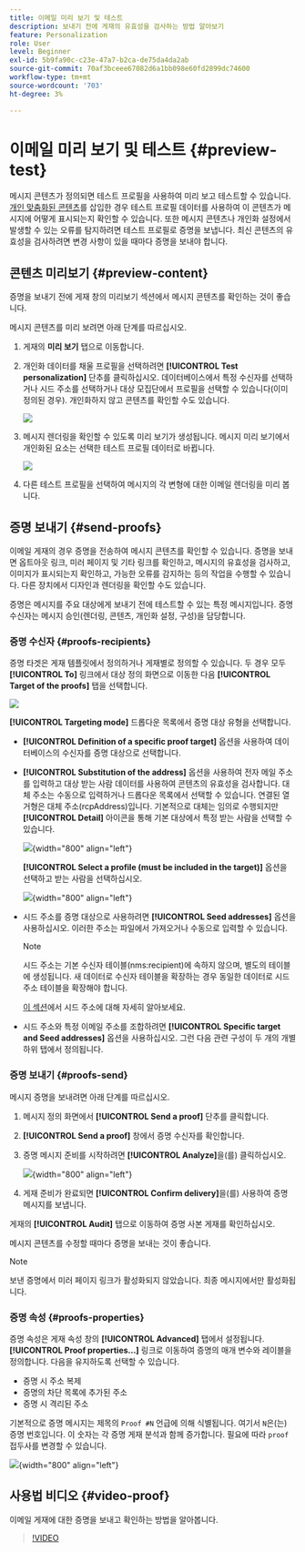```yaml
---
title: 이메일 미리 보기 및 테스트
description: 보내기 전에 게재의 유효성을 검사하는 방법 알아보기
feature: Personalization
role: User
level: Beginner
exl-id: 5b9fa90c-c23e-47a7-b2ca-de75da4da2ab
source-git-commit: 70af3bceee67082d6a1bb098e60fd2899dc74600
workflow-type: tm+mt
source-wordcount: '703'
ht-degree: 3%

---
```


# 이메일 미리 보기 및 테스트 {#preview-test}

메시지 콘텐츠가 정의되면 테스트 프로필을 사용하여 미리 보고 테스트할 수 있습니다. [개인 맞춤화된 콘텐츠](personalize.md)를 삽입한 경우 테스트 프로필 데이터를 사용하여 이 콘텐츠가 메시지에 어떻게 표시되는지 확인할 수 있습니다. 또한 메시지 콘텐츠나 개인화 설정에서 발생할 수 있는 오류를 탐지하려면 테스트 프로필로 증명을 보냅니다. 최신 콘텐츠의 유효성을 검사하려면 변경 사항이 있을 때마다 증명을 보내야 합니다.

## 콘텐츠 미리보기 {#preview-content}

증명을 보내기 전에 게재 창의 미리보기 섹션에서 메시지 콘텐츠를 확인하는 것이 좋습니다.

메시지 콘텐츠를 미리 보려면 아래 단계를 따르십시오.

1. 게재의 **미리 보기** 탭으로 이동합니다.
1. 개인화 데이터를 채울 프로필을 선택하려면 **[!UICONTROL Test personalization]** 단추를 클릭하십시오. 데이터베이스에서 특정 수신자를 선택하거나 시드 주소를 선택하거나 대상 모집단에서 프로필을 선택할 수 있습니다(이미 정의된 경우). 개인화하지 않고 콘텐츠를 확인할 수도 있습니다.

   ![](assets/test-personalization.png)

1. 메시지 렌더링을 확인할 수 있도록 미리 보기가 생성됩니다. 메시지 미리 보기에서 개인화된 요소는 선택한 테스트 프로필 데이터로 바뀝니다.

   ![](assets/test-personalization-with-a-recipient.png)

1. 다른 테스트 프로필을 선택하여 메시지의 각 변형에 대한 이메일 렌더링을 미리 봅니다.

## 증명 보내기 {#send-proofs}

이메일 게재의 경우 증명을 전송하여 메시지 콘텐츠를 확인할 수 있습니다. 증명을 보내면 옵트아웃 링크, 미러 페이지 및 기타 링크를 확인하고, 메시지의 유효성을 검사하고, 이미지가 표시되는지 확인하고, 가능한 오류를 감지하는 등의 작업을 수행할 수 있습니다. 다른 장치에서 디자인과 렌더링을 확인할 수도 있습니다.

증명은 메시지를 주요 대상에게 보내기 전에 테스트할 수 있는 특정 메시지입니다. 증명 수신자는 메시지 승인(렌더링, 콘텐츠, 개인화 설정, 구성)을 담당합니다.

### 증명 수신자 {#proofs-recipients}

증명 타겟은 게재 템플릿에서 정의하거나 게재별로 정의할 수 있습니다. 두 경우 모두 **[!UICONTROL To]** 링크에서 대상 정의 화면으로 이동한 다음 **[!UICONTROL Target of the proofs]** 탭을 선택합니다.

![](assets/target-of-proofs.png)

**[!UICONTROL Targeting mode]** 드롭다운 목록에서 증명 대상 유형을 선택합니다.

* **[!UICONTROL Definition of a specific proof target]** 옵션을 사용하여 데이터베이스의 수신자를 증명 대상으로 선택합니다.
* **[!UICONTROL Substitution of the address]** 옵션을 사용하여 전자 메일 주소를 입력하고 대상 받는 사람 데이터를 사용하여 콘텐츠의 유효성을 검사합니다. 대체 주소는 수동으로 입력하거나 드롭다운 목록에서 선택할 수 있습니다. 연결된 열거형은 대체 주소(rcpAddress)입니다.
기본적으로 대체는 임의로 수행되지만 **[!UICONTROL Detail]** 아이콘을 통해 기본 대상에서 특정 받는 사람을 선택할 수 있습니다.

  ![](assets/target-of-proofs-substitution-details.png){width="800" align="left"}

  **[!UICONTROL Select a profile (must be included in the target)]** 옵션을 선택하고 받는 사람을 선택하십시오.

  ![](assets/target-of-proofs-substitution.png){width="800" align="left"}


* 시드 주소를 증명 대상으로 사용하려면 **[!UICONTROL Seed addresses]** 옵션을 사용하십시오. 이러한 주소는 파일에서 가져오거나 수동으로 입력할 수 있습니다.

  >[!NOTE]
  >
  >시드 주소는 기본 수신자 테이블(nms:recipient)에 속하지 않으며, 별도의 테이블에 생성됩니다. 새 데이터로 수신자 테이블을 확장하는 경우 동일한 데이터로 시드 주소 테이블을 확장해야 합니다.

  [이 섹션](../audiences/test-profiles.md)에서 시드 주소에 대해 자세히 알아보세요.

* 시드 주소와 특정 이메일 주소를 조합하려면 **[!UICONTROL Specific target and Seed addresses]** 옵션을 사용하십시오. 그런 다음 관련 구성이 두 개의 개별 하위 탭에서 정의됩니다.

### 증명 보내기 {#proofs-send}

메시지 증명을 보내려면 아래 단계를 따르십시오.

1. 메시지 정의 화면에서 **[!UICONTROL Send a proof]** 단추를 클릭합니다.
1. **[!UICONTROL Send a proof]** 창에서 증명 수신자를 확인합니다.
1. 증명 메시지 준비를 시작하려면 **[!UICONTROL Analyze]**&#x200B;을(를) 클릭하십시오.

   ![](assets/send-proof-analyze.png){width="800" align="left"}

1. 게재 준비가 완료되면 **[!UICONTROL Confirm delivery]**&#x200B;을(를) 사용하여 증명 메시지를 보냅니다.

게재의 **[!UICONTROL Audit]** 탭으로 이동하여 증명 사본 게재를 확인하십시오.

메시지 콘텐츠를 수정할 때마다 증명을 보내는 것이 좋습니다.

>[!NOTE]
>
>보낸 증명에서 미러 페이지 링크가 활성화되지 않았습니다. 최종 메시지에서만 활성화됩니다.

### 증명 속성 {#proofs-properties}

증명 속성은 게재 속성 창의 **[!UICONTROL Advanced]** 탭에서 설정됩니다. **[!UICONTROL Proof properties...]** 링크로 이동하여 증명의 매개 변수와 레이블을 정의합니다. 다음을 유지하도록 선택할 수 있습니다.

* 증명 시 주소 복제
* 증명의 차단 목록에 추가된 주소
* 증명 시 격리된 주소

기본적으로 증명 메시지는 제목의 `Proof #N` 언급에 의해 식별됩니다. 여기서 `N`은(는) 증명 번호입니다. 이 숫자는 각 증명 게재 분석과 함께 증가합니다. 필요에 따라 `proof` 접두사를 변경할 수 있습니다.

![](assets/proof-parameters.png){width="800" align="left"}


## 사용법 비디오 {#video-proof}

이메일 게재에 대한 증명을 보내고 확인하는 방법을 알아봅니다.

>[!VIDEO](https://video.tv.adobe.com/v/3447006?captions=kor)

